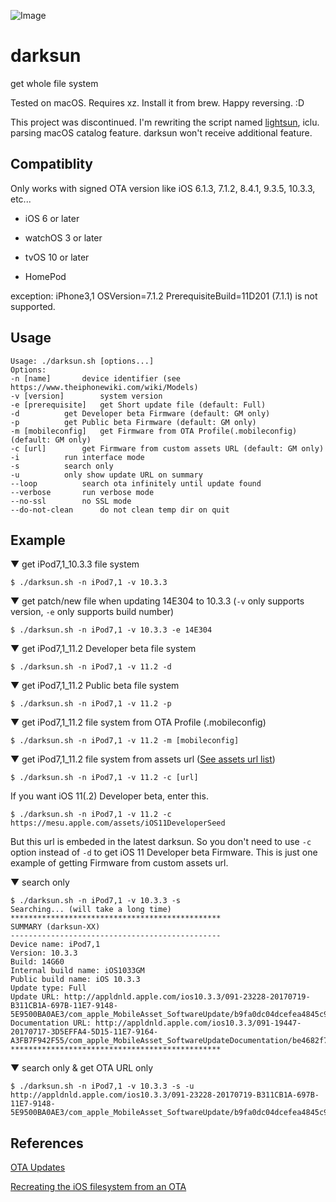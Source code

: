 ![Image](https://farm5.staticflickr.com/4212/35116006470_677981dc18_b.jpg)

# darksun

get whole file system

Tested on macOS. Requires xz. Install it from brew. Happy reversing. :D

This project was discontinued. I'm rewriting the script named [lightsun](https://github.com/pookjw/lightsun), iclu. parsing macOS catalog feature. darksun won't receive additional feature.

## Compatiblity

Only works with signed OTA version like iOS 6.1.3, 7.1.2, 8.4.1, 9.3.5, 10.3.3, etc...

- iOS 6 or later

- watchOS 3 or later

- tvOS 10 or later

- HomePod

exception: iPhone3,1 OSVersion=7.1.2 PrerequisiteBuild=11D201 (7.1.1) is not supported.

## Usage

	Usage: ./darksun.sh [options...]
	Options:
	-n [name]		device identifier (see https://www.theiphonewiki.com/wiki/Models)
	-v [version]		system version
	-e [prerequisite]	get Short update file (default: Full)
	-d			get Developer beta Firmware (default: GM only)
	-p			get Public beta Firmware (default: GM only)
	-m [mobileconfig]	get Firmware from OTA Profile(.mobileconfig) (default: GM only)
	-c [url]		get Firmware from custom assets URL (default: GM only)
	-i			run interface mode
	-s			search only
	-u			only show update URL on summary
	--loop			search ota infinitely until update found
	--verbose		run verbose mode
	--no-ssl		no SSL mode
	--do-not-clean		do not clean temp dir on quit

## Example

▼ get iPod7,1_10.3.3 file system

	$ ./darksun.sh -n iPod7,1 -v 10.3.3

▼ get patch/new file when updating 14E304 to 10.3.3 (`-v` only supports version, `-e` only supports build number)

	$ ./darksun.sh -n iPod7,1 -v 10.3.3 -e 14E304

▼ get iPod7,1_11.2 Developer beta file system

	$ ./darksun.sh -n iPod7,1 -v 11.2 -d

▼ get iPod7,1_11.2 Public beta file system

	$ ./darksun.sh -n iPod7,1 -v 11.2 -p

▼ get iPod7,1_11.2 file system from OTA Profile (.mobileconfig)

	$ ./darksun.sh -n iPod7,1 -v 11.2 -m [mobileconfig]

▼ get iPod7,1_11.2 file system from assets url ([See assets url list](https://www.theiphonewiki.com/wiki/OTA_Updates#External_links))

	$ ./darksun.sh -n iPod7,1 -v 11.2 -c [url]

If you want iOS 11(.2) Developer beta, enter this.

	$ ./darksun.sh -n iPod7,1 -v 11.2 -c https://mesu.apple.com/assets/iOS11DeveloperSeed

But this url is embeded in the latest darksun. So you don't need to use `-c` option instead of `-d` to get iOS 11 Developer beta Firmware. This is just one example of getting Firmware from custom assets url.

▼ search only
	
	$ ./darksun.sh -n iPod7,1 -v 10.3.3 -s
	Searching... (will take a long time)
	***********************************************
	SUMMARY (darksun-XX)
	-----------------------------------------------
	Device name: iPod7,1
	Version: 10.3.3
	Build: 14G60
	Internal build name: iOS1033GM
	Public build name: iOS 10.3.3
	Update type: Full
	Update URL: http://appldnld.apple.com/ios10.3.3/091-23228-20170719-B311CB1A-697B-11E7-9148-5E9500BA0AE3/com_apple_MobileAsset_SoftwareUpdate/b9fa0dc04dcefea4845c9ceeb2e7e80efc9e9ee6.zip
	Documentation URL: http://appldnld.apple.com/ios10.3.3/091-19447-20170717-3D5EFFA4-5D15-11E7-9164-A3FB7F942F55/com_apple_MobileAsset_SoftwareUpdateDocumentation/be4682f7d73df18e439955e0f128a3b5b81dbe14.zip
	***********************************************

▼ search only & get OTA URL only

	$ ./darksun.sh -n iPod7,1 -v 10.3.3 -s -u
	http://appldnld.apple.com/ios10.3.3/091-23228-20170719-B311CB1A-697B-11E7-9148-5E9500BA0AE3/com_apple_MobileAsset_SoftwareUpdate/b9fa0dc04dcefea4845c9ceeb2e7e80efc9e9ee6.zip

## References

[OTA Updates](https://www.theiphonewiki.com/wiki/OTA_Updates)

[Recreating the iOS filesystem from an OTA](http://newosxbook.com/articles/OTA3.html)
